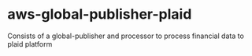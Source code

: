 # aws-global-publisher-plaid
Consists of a global-publisher and processor to process financial data to plaid platform
